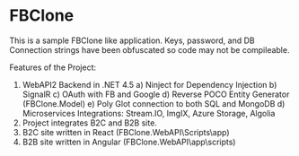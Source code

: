 # FBClone

This is a sample FBClone like application.
Keys, password, and DB Connection strings have been obfuscated so code may not be compileable.

Features of the Project:
1) WebAPI2 Backend in .NET 4.5
  a) Ninject for Dependency Injection
  b) SignalR
  c) OAuth with FB and Google
  d) Reverse POCO Entity Generator (FBClone.Model)
  e) Poly Glot connection to both SQL and MongoDB
  d) Microservices Integrations: Stream.IO, ImgIX, Azure Storage, Algolia
2) Project integrates B2C and B2B site.
3) B2C site written in React (FBClone.WebAPI\Scripts\app)
4) B2B site written in Angular (FBClone.WebAPI\app\scripts)
